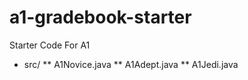 # a1-gradebook-starter
Starter Code For A1

* src/
** A1Novice.java
** A1Adept.java
** A1Jedi.java
  
  
